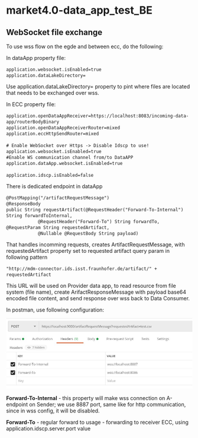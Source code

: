 # market4.0-data_app_test_BE


## WebSocket file exchange

To use wss flow on the egde and between ecc, do the following:

In dataApp property file:

```
application.websocket.isEnabled=true
application.dataLakeDirectory=
```
Use application.dataLakeDirectory= property to pint where files are located that needs to be exchanged over wss.

In ECC property file:

```
application.openDataAppReceiver=https://localhost:8083/incoming-data-app/routerBodyBinary
application.openDataAppReceiverRouter=mixed
application.eccHttpSendRouter=mixed

# Enable WebSocket over Https -> Disable Idscp to use!
application.websocket.isEnabled=true
#Enable WS communication channel from/to DataAPP
application.dataApp.websocket.isEnabled=true

application.idscp.isEnabled=false

```

There is dedicated endpoint in dataApp

```
@PostMapping("/artifactRequestMessage")
@ResponseBody
public String requestArtifact(@RequestHeader("Forward-To-Internal") String forwardToInternal,
			@RequestHeader("Forward-To") String forwardTo, @RequestParam String requestedArtifact,
			@Nullable @RequestBody String payload)
```
That handles incomming requests, creates ArtifactRequestMessage, with requestedArtifact property set to requested artifact query param in following pattern

```
"http://mdm-connector.ids.isst.fraunhofer.de/artifact/" + requestedArtifact
```

This URL will be used on Provider data app, to read resource from file system (file name), create ArifactResponseMessage with payload base64 encoded file content, and send response over wss back to Data Consumer.


In postman, use following configuration:

![WSS Postman configuration](doc/postman_wss.JPG?raw=true "How to configure postman to wxchange files over wss")

**Forward-To-Internal** - this property will make wss connection on A-endpoint on Sender; we use 8887 port, same like for http communication, since in wss config, it will be disabled.

**Forward-To** - regular forward to usage - forwarding to receiver ECC, using application.idscp.server.port value
